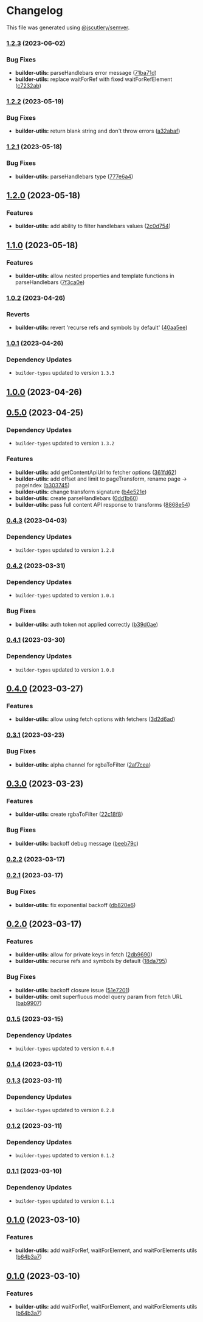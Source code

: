 # Changelog

This file was generated using [@jscutlery/semver](https://github.com/jscutlery/semver).

### [1.2.3](https://github.com/buildquick/buildquick/compare/builder-utils-1.2.2...builder-utils-1.2.3) (2023-06-02)


### Bug Fixes

* **builder-utils:** parseHandlebars error message ([71ba71d](https://github.com/buildquick/buildquick/commit/71ba71db297719399b12c80a75fa7d8bb568d36b))
* **builder-utils:** replace waitForRef with fixed waitForRefElement ([c7232ab](https://github.com/buildquick/buildquick/commit/c7232ab1c342075213953ed047106016c99975db))

### [1.2.2](https://github.com/buildquick/buildquick/compare/builder-utils-1.2.1...builder-utils-1.2.2) (2023-05-19)


### Bug Fixes

* **builder-utils:** return blank string and don't throw errors ([a32abaf](https://github.com/buildquick/buildquick/commit/a32abaf08a008ed05cdc6da3c2a8f7ed87271ec9))

### [1.2.1](https://github.com/buildquick/buildquick/compare/builder-utils-1.2.0...builder-utils-1.2.1) (2023-05-18)


### Bug Fixes

* **builder-utils:** parseHandlebars type ([777e6a4](https://github.com/buildquick/buildquick/commit/777e6a4b708ffd5f19826dd3ca698787aec24ba1))

## [1.2.0](https://github.com/buildquick/buildquick/compare/builder-utils-1.1.0...builder-utils-1.2.0) (2023-05-18)


### Features

* **builder-utils:** add ability to filter handlebars values ([2c0d754](https://github.com/buildquick/buildquick/commit/2c0d75441d783054483287fc59215089bda86403))

## [1.1.0](https://github.com/buildquick/buildquick/compare/builder-utils-1.0.2...builder-utils-1.1.0) (2023-05-18)


### Features

* **builder-utils:** allow nested properties and template functions in parseHandlebars ([7f3ca0e](https://github.com/buildquick/buildquick/commit/7f3ca0e6ff957b432161ddc01adf762b0eb0600c))

### [1.0.2](https://github.com/buildquick/buildquick/compare/builder-utils-1.0.1...builder-utils-1.0.2) (2023-04-26)


### Reverts

* **builder-utils:** revert 'recurse refs and symbols by default' ([40aa5ee](https://github.com/buildquick/buildquick/commit/40aa5eef249bf4b84aa3bdf9b1f3582f8109518a))

### [1.0.1](https://github.com/buildquick/buildquick/compare/builder-utils-1.0.0...builder-utils-1.0.1) (2023-04-26)

### Dependency Updates

* `builder-types` updated to version `1.3.3`
## [1.0.0](https://github.com/buildquick/buildquick/compare/builder-utils-0.5.0...builder-utils-1.0.0) (2023-04-26)

## [0.5.0](https://github.com/buildquick/buildquick/compare/builder-utils-0.4.3...builder-utils-0.5.0) (2023-04-25)

### Dependency Updates

* `builder-types` updated to version `1.3.2`

### Features

* **builder-utils:** add getContentApiUrl to fetcher options ([361fd62](https://github.com/buildquick/buildquick/commit/361fd62417fd64500e8fcfc21263c0e64a485925))
* **builder-utils:** add offset and limit to pageTransform, rename page -> pageIndex ([b303745](https://github.com/buildquick/buildquick/commit/b303745b69f5541fd82eb43141414b0d88fb15ef))
* **builder-utils:** change transform signature ([b4e521e](https://github.com/buildquick/buildquick/commit/b4e521eb9f830a8f30945b476282a3dc5b796a7e))
* **builder-utils:** create parseHandlebars ([0dd1b60](https://github.com/buildquick/buildquick/commit/0dd1b603f43d903a5596c23386f06ffcb5d5003e))
* **builder-utils:** pass full content API response to transforms ([8868e54](https://github.com/buildquick/buildquick/commit/8868e54caaa3593cf998d1de876d7e75463ce066))

### [0.4.3](https://github.com/buildquick/buildquick/compare/builder-utils-0.4.2...builder-utils-0.4.3) (2023-04-03)

### Dependency Updates

* `builder-types` updated to version `1.2.0`
### [0.4.2](https://github.com/buildquick/buildquick/compare/builder-utils-0.4.1...builder-utils-0.4.2) (2023-03-31)

### Dependency Updates

* `builder-types` updated to version `1.0.1`

### Bug Fixes

* **builder-utils:** auth token not applied correctly ([b39d0ae](https://github.com/buildquick/buildquick/commit/b39d0ae52022cd954527988f053b7b9c365b60d9))

### [0.4.1](https://github.com/buildquick/buildquick/compare/builder-utils-0.4.0...builder-utils-0.4.1) (2023-03-30)

### Dependency Updates

* `builder-types` updated to version `1.0.0`
## [0.4.0](https://github.com/buildquick/buildquick/compare/builder-utils-0.3.1...builder-utils-0.4.0) (2023-03-27)


### Features

* **builder-utils:** allow using fetch options with fetchers ([3d2d6ad](https://github.com/buildquick/buildquick/commit/3d2d6ad57675273519a8c309fd59944250095401))

### [0.3.1](https://github.com/buildquick/buildquick/compare/builder-utils-0.3.0...builder-utils-0.3.1) (2023-03-23)


### Bug Fixes

* **builder-utils:** alpha channel for rgbaToFilter ([2af7cea](https://github.com/buildquick/buildquick/commit/2af7cea8a50057364dece784c8165950b3808a93))

## [0.3.0](https://github.com/buildquick/buildquick/compare/builder-utils-0.2.2...builder-utils-0.3.0) (2023-03-23)


### Features

* **builder-utils:** create rgbaToFilter ([22c18f8](https://github.com/buildquick/buildquick/commit/22c18f887d0b838d0b9c34929b4be45f7280dea3))


### Bug Fixes

* **builder-utils:** backoff debug message ([beeb79c](https://github.com/buildquick/buildquick/commit/beeb79c273472d95408638e1974d78d8a7a883d2))

### [0.2.2](https://github.com/buildquick/buildquick/compare/builder-utils-0.2.1...builder-utils-0.2.2) (2023-03-17)

### [0.2.1](https://github.com/buildquick/buildquick/compare/builder-utils-0.2.0...builder-utils-0.2.1) (2023-03-17)


### Bug Fixes

* **builder-utils:** fix exponential backoff ([db820e6](https://github.com/buildquick/buildquick/commit/db820e66944ba7e488f343cc7d5f6dcfd1a4981c))

## [0.2.0](https://github.com/buildquick/buildquick/compare/builder-utils-0.1.5...builder-utils-0.2.0) (2023-03-17)


### Features

* **builder-utils:** allow for private keys in fetch ([2db9690](https://github.com/buildquick/buildquick/commit/2db96905c6508c0733a116420f4bc927c58f5f54))
* **builder-utils:** recurse refs and symbols by default ([18da795](https://github.com/buildquick/buildquick/commit/18da7953b510d584fb29b0d47eefc5555b803dd1))


### Bug Fixes

* **builder-utils:** backoff closure issue ([51e7201](https://github.com/buildquick/buildquick/commit/51e7201ea162b03908a4ed4fc180896f4e8818d6))
* **builder-utils:** omit superfluous model query param from fetch URL ([bab9907](https://github.com/buildquick/buildquick/commit/bab9907d0f068f98f265e5dfb878b1b3c04eb502))

### [0.1.5](https://github.com/buildquick/buildquick/compare/builder-utils-0.1.4...builder-utils-0.1.5) (2023-03-15)

### Dependency Updates

* `builder-types` updated to version `0.4.0`
### [0.1.4](https://github.com/buildquick/buildquick/compare/builder-utils-0.1.3...builder-utils-0.1.4) (2023-03-11)

### [0.1.3](https://github.com/buildquick/buildquick/compare/builder-utils-0.1.2...builder-utils-0.1.3) (2023-03-11)

### Dependency Updates

* `builder-types` updated to version `0.2.0`
### [0.1.2](https://github.com/buildquick/buildquick/compare/builder-utils-0.1.1...builder-utils-0.1.2) (2023-03-11)

### Dependency Updates

* `builder-types` updated to version `0.1.2`
### [0.1.1](https://github.com/buildquick/buildquick/compare/builder-utils-0.1.0...builder-utils-0.1.1) (2023-03-10)

### Dependency Updates

* `builder-types` updated to version `0.1.1`
## [0.1.0](https://github.com/buildquick/buildquick/compare/builder-utils-0.0.6...builder-utils-0.1.0) (2023-03-10)


### Features

* **builder-utils:** add waitForRef, waitForElement, and waitForElements utils ([b64b3a7](https://github.com/buildquick/buildquick/commit/b64b3a78e8f387827d9aacc016f845afb2e27793))

## [0.1.0](https://github.com/buildquick/buildquick/compare/builder-utils-0.0.6...builder-utils-0.1.0) (2023-03-10)


### Features

* **builder-utils:** add waitForRef, waitForElement, and waitForElements utils ([b64b3a7](https://github.com/buildquick/buildquick/commit/b64b3a78e8f387827d9aacc016f845afb2e27793))
